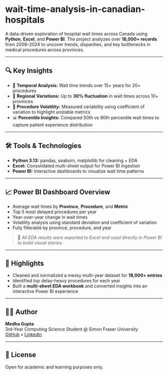 # wait-time-analysis-in-canadian-hospitals

A data-driven exploration of hospital wait times across Canada using **Python**, **Excel**, and **Power BI**. The project analyzes over **18,000+ records** from 2008–2024 to uncover trends, disparities, and key bottlenecks in medical procedures across provinces.

---

## 🔍 Key Insights

- 📅 **Temporal Analysis:** Wait time trends over 15+ years for 20+ procedures
- 📍 **Regional Variations:** Up to **30% fluctuation** in wait times across 10+ provinces
- 🧪 **Procedure Volatility:** Measured variability using coefficient of variation to highlight unstable metrics
- 📊 **Percentile Insights:** Compared 50th vs 90th percentile wait times to capture patient experience distribution

---

## 🛠️ Tools & Technologies

- **Python 3.13:** pandas, seaborn, matplotlib for cleaning + EDA  
- **Excel:** Consolidated multi-sheet output for Power BI ingestion  
- **Power BI:** Interactive dashboards to visualize wait time patterns

---

## 📈 Power BI Dashboard Overview

- Average wait times by **Province**, **Procedure**, and **Metric**
- Top 5 most delayed procedures per year
- Year-over-year change in wait times
- Volatility analysis using standard deviation and coefficient of variation
- Fully filterable by province, procedure, and year

> 📌 *All EDA results were exported to Excel and used directly in Power BI to build visual stories.*

---

## 🚀 Highlights

- Cleaned and normalized a messy multi-year dataset for **18,000+ entries**
- Identified top delay-heavy procedures for each year
- Built a **multi-sheet EDA workbook** and converted insights into an interactive Power BI experience

---

## 🙋‍♀️ Author

**Medha Gupta**  
3rd-Year Computing Science Student @ Simon Fraser University  
[GitHub](https://github.com/medha1210) • [LinkedIn](https://www.linkedin.com/in/medha1210)

---

## 📜 License

Open for academic and learning purposes only.
